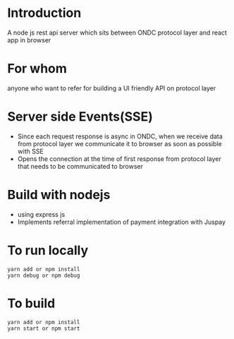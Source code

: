 <!--
 Copyright (C) 2022 Eunimart Omnichannel Pvt Ltd. (www.eunimart.com)
 All rights reserved.
 This program is free software: you can redistribute it and/or modify
 it under the terms of the GNU Lesser General Public License v3.0 as published by
 the Free Software Foundation, either version 3 of the License, or
 (at your option) any later version.
 This program is distributed in the hope that it will be useful,
 but WITHOUT ANY WARRANTY; without even the implied warranty of
 MERCHANTABILITY or FITNESS FOR A PARTICULAR PURPOSE.  See the
 GNU Lesser General Public License v3.0 for more details.
 You should have received a copy of the GNU Lesser General Public License v3.0
 along with this program.  If not, see <https://www.gnu.org/licenses/lgpl-3.0.html/>.
-->
# Introduction
A node js rest api server which sits between ONDC protocol layer and react app in browser

# For whom
anyone who want to refer for building a UI friendly API on protocol layer

# Server side Events(SSE)
- Since each request response is async in ONDC, when we receive data from protocol layer we communicate it to browser as soon as possible with SSE
- Opens the connection at the time of first response from protocol layer that needs to be communicated to browser

# Build with nodejs
- using express js
- Implements referral implementation of payment integration with Juspay

# To run locally
```
yarn add or npm install
yarn debug or npm debug
```

# To build
```
yarn add or npm install
yarn start or npm start
```


